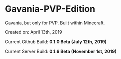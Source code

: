 # Gavania-PVP-Edition
Gavania, but only for PVP. Built within Minecraft.

Created on: April 13th, 2019

Current Github Build: **0.1.0 Beta (July 12th, 2019)**

Current Server Build: **0.1.6 Beta (November 1st, 2019)**
